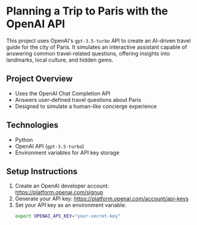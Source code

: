 # Planning a Trip to Paris with the OpenAI API

This project uses OpenAI's `gpt-3.5-turbo` API to create an AI-driven travel guide for the city of Paris. It simulates an interactive assistant capable of answering common travel-related questions, offering insights into landmarks, local culture, and hidden gems.


## Project Overview

- Uses the OpenAI Chat Completion API
- Answers user-defined travel questions about Paris
- Designed to simulate a human-like concierge experience

## Technologies

- Python
- OpenAI API (`gpt-3.5-turbo`)
- Environment variables for API key storage

## Setup Instructions

1. Create an OpenAI developer account: https://platform.openai.com/signup  
2. Generate your API key: https://platform.openai.com/account/api-keys  
3. Set your API key as an environment variable:
    ```bash
    export OPENAI_API_KEY="your-secret-key"
    ```

